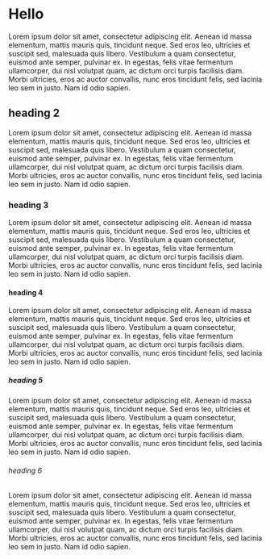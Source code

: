 # Hello

Lorem ipsum dolor sit amet, consectetur adipiscing elit. Aenean id massa elementum, mattis mauris quis, tincidunt neque. Sed eros leo, ultricies et suscipit sed, malesuada quis libero. Vestibulum a quam consectetur, euismod ante semper, pulvinar ex. In egestas, felis vitae fermentum ullamcorper, dui nisl volutpat quam, ac dictum orci turpis facilisis diam. Morbi ultricies, eros ac auctor convallis, nunc eros tincidunt felis, sed lacinia leo sem in justo. Nam id odio sapien.

## heading 2

Lorem ipsum dolor sit amet, consectetur adipiscing elit. Aenean id massa elementum, mattis mauris quis, tincidunt neque. Sed eros leo, ultricies et suscipit sed, malesuada quis libero. Vestibulum a quam consectetur, euismod ante semper, pulvinar ex. In egestas, felis vitae fermentum ullamcorper, dui nisl volutpat quam, ac dictum orci turpis facilisis diam. Morbi ultricies, eros ac auctor convallis, nunc eros tincidunt felis, sed lacinia leo sem in justo. Nam id odio sapien.

### heading 3

Lorem ipsum dolor sit amet, consectetur adipiscing elit. Aenean id massa elementum, mattis mauris quis, tincidunt neque. Sed eros leo, ultricies et suscipit sed, malesuada quis libero. Vestibulum a quam consectetur, euismod ante semper, pulvinar ex. In egestas, felis vitae fermentum ullamcorper, dui nisl volutpat quam, ac dictum orci turpis facilisis diam. Morbi ultricies, eros ac auctor convallis, nunc eros tincidunt felis, sed lacinia leo sem in justo. Nam id odio sapien.

#### heading 4

Lorem ipsum dolor sit amet, consectetur adipiscing elit. Aenean id massa elementum, mattis mauris quis, tincidunt neque. Sed eros leo, ultricies et suscipit sed, malesuada quis libero. Vestibulum a quam consectetur, euismod ante semper, pulvinar ex. In egestas, felis vitae fermentum ullamcorper, dui nisl volutpat quam, ac dictum orci turpis facilisis diam. Morbi ultricies, eros ac auctor convallis, nunc eros tincidunt felis, sed lacinia leo sem in justo. Nam id odio sapien.

##### heading 5

Lorem ipsum dolor sit amet, consectetur adipiscing elit. Aenean id massa elementum, mattis mauris quis, tincidunt neque. Sed eros leo, ultricies et suscipit sed, malesuada quis libero. Vestibulum a quam consectetur, euismod ante semper, pulvinar ex. In egestas, felis vitae fermentum ullamcorper, dui nisl volutpat quam, ac dictum orci turpis facilisis diam. Morbi ultricies, eros ac auctor convallis, nunc eros tincidunt felis, sed lacinia leo sem in justo. Nam id odio sapien.

###### heading 6

Lorem ipsum dolor sit amet, consectetur adipiscing elit. Aenean id massa elementum, mattis mauris quis, tincidunt neque. Sed eros leo, ultricies et suscipit sed, malesuada quis libero. Vestibulum a quam consectetur, euismod ante semper, pulvinar ex. In egestas, felis vitae fermentum ullamcorper, dui nisl volutpat quam, ac dictum orci turpis facilisis diam. Morbi ultricies, eros ac auctor convallis, nunc eros tincidunt felis, sed lacinia leo sem in justo. Nam id odio sapien.